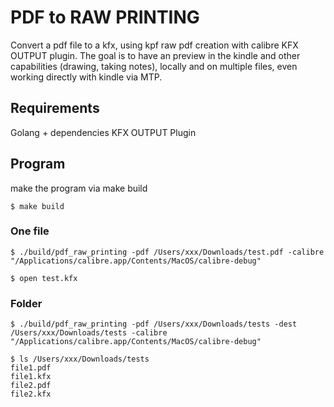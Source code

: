 # PDF to RAW PRINTING
Convert a pdf file to a kfx, using kpf raw pdf creation with calibre KFX OUTPUT plugin.
The goal is to have an preview in the kindle and other capabilities (drawing, taking notes), locally and on multiple files, even working directly with kindle via MTP.

## Requirements
Golang + dependencies
KFX OUTPUT Plugin

## Program
make the program via make build
```
$ make build
```

### One file
```
$ ./build/pdf_raw_printing -pdf /Users/xxx/Downloads/test.pdf -calibre "/Applications/calibre.app/Contents/MacOS/calibre-debug"

$ open test.kfx
```


### Folder
```
$ ./build/pdf_raw_printing -pdf /Users/xxx/Downloads/tests -dest /Users/xxx/Downloads/tests -calibre "/Applications/calibre.app/Contents/MacOS/calibre-debug"

$ ls /Users/xxx/Downloads/tests
file1.pdf
file1.kfx
file2.pdf
file2.kfx
```

